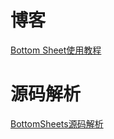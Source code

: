 # 博客

[Bottom Sheet使用教程](http://www.jcodecraeer.com/a/anzhuokaifa/androidkaifa/2017/0327/7729.html)

# 源码解析

[BottomSheets源码解析](https://github.com/android-cjj/SourceAnalysis)
